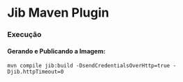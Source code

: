 # Jib Maven Plugin

### Execução

#### Gerando e Publicando a Imagem:

```
mvn compile jib:build -DsendCredentialsOverHttp=true -Djib.httpTimeout=0
```